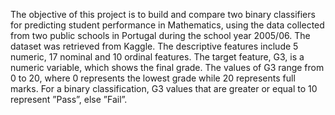 The objective of this project is to build and compare two binary classifiers for predicting
student performance in Mathematics, using the data collected from two public schools in Portugal
during the school year 2005/06. The dataset was retrieved from Kaggle. The descriptive features
include 5 numeric, 17 nominal and 10 ordinal features. The target feature, G3, is a numeric variable,
which shows the final grade. The values of G3 range from 0 to 20, where 0 represents the lowest
grade while 20 represents full marks. For a binary classification, G3 values that are greater or equal
to 10 represent ”Pass”, else ”Fail”.
